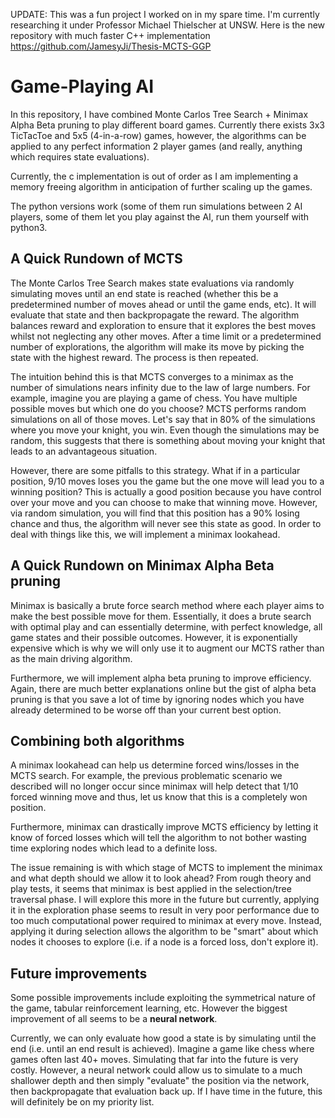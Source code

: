UPDATE: This was a fun project I worked on in my spare time. I'm currently researching it under Professor Michael Thielscher at UNSW. Here is the new repository with much faster C++ implementation https://github.com/JamesyJi/Thesis-MCTS-GGP

# Game-Playing AI
In this repository, I have combined Monte Carlos Tree Search + Minimax Alpha Beta pruning to play different board games. Currently there exists 3x3 TicTacToe and 5x5 (4-in-a-row) games, however, the algorithms can be applied to any perfect information 2 player games (and really, anything which requires state evaluations).

Currently, the c implementation is out of order as I am implementing a memory freeing algorithm in anticipation of further scaling up the games.

The python versions work (some of them run simulations between 2 AI players, some of them let you play against the AI, run them yourself with python3.

## A Quick Rundown of MCTS ##
The Monte Carlos Tree Search makes state evaluations via randomly simulating moves until an end state is reached (whether this be a predetermined number of moves ahead or until the game ends, etc). It will evaluate that state and then backpropagate the reward. The algorithm balances reward and exploration to ensure that it explores the best moves whilst not neglecting any other moves. After a time limit or a predetermined number of explorations, the algorithm will make its move by picking the state with the highest reward. The process is then repeated.

The intuition behind this is that MCTS converges to a minimax as the number of simulations nears infinity due to the law of large numbers. For example, imagine you are playing a game of chess. You have multiple possible moves but which one do you choose? MCTS performs random simulations on all of those moves. Let's say that in 80% of the simulations where you move your knight, you win. Even though the simulations may be random, this suggests that there is something about moving your knight that leads to an advantageous situation. 

However, there are some pitfalls to this strategy. What if in a particular position, 9/10 moves loses you the game but the one move will lead you to a winning position? This is actually a good position because you have control over your move and you can choose to make that winning move. However, via random simulation, you will find that this position has a 90% losing chance and thus, the algorithm will never see this state as good. In order to deal with things like this, we will implement a minimax lookahead.

## A Quick Rundown on Minimax Alpha Beta pruning ##
Minimax is basically a brute force search method where each player aims to make the best possible move for them. Essentially, it does a brute search with optimal play and can essentially determine, with perfect knowledge, all game states and their possible outcomes. However, it is exponentially expensive which is why we will only use it to augment our MCTS rather than as the main driving algorithm.

Furthermore, we will implement alpha beta pruning to improve efficiency. Again, there are much better explanations online but the gist of alpha beta pruning is that you save a lot of time by ignoring nodes which you have already determined to be worse off than your current best option.

## Combining both algorithms ##
A minimax lookahead can help us determine forced wins/losses in the MCTS search. For example, the previous problematic scenario we described will no longer occur since minimax will help detect that 1/10 forced winning move and thus, let us know that this is a completely won position.

Furthermore, minimax can drastically improve MCTS efficiency by letting it know of forced losses which will tell the algorithm to not bother wasting time exploring nodes which lead to a definite loss.

The issue remaining is with which stage of MCTS to implement the minimax and what depth should we allow it to look ahead? From rough theory and play tests, it seems that minimax is best applied in the selection/tree traversal phase. I will explore this more in the future but currently, applying it in the exploration phase seems to result in very poor performance due to too much computational power required to minimax at every move. Instead, applying it during selection allows the algorithm to be "smart" about which nodes it chooses to explore (i.e. if a node is a forced loss, don't explore it).

## Future improvements ##
Some possible improvements include exploiting the symmetrical nature of the game, tabular reinforcement learning, etc. However the biggest improvement of all seems to be a **neural network**.

Currently, we can only evaluate how good a state is by simulating until the end (i.e. until an end result is achieved). Imagine a game like chess where games often last 40+ moves. Simulating that far into the future is very costly. However, a neural network could allow us to simulate to a much shallower depth and then simply "evaluate" the position via the network, then backpropagate that evaluation back up. If I have time in the future, this will definitely be on my priority list.
